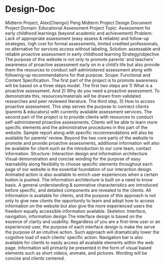# Design-Doc
Midterm Project, Alex(Chengxi) Peng
Midterm Project Design Document
Project Domain: Educational Assessment
Project Topic: Assessment for early childhood learnings (beyond academic and achievement)
Problem: Lack of appropriate assessment (easy assess & reliable) and follow-up strategies, high cost for formal assessments, limited credited professionals, no alternative for services access without labeling, 
Solution: assessable and reliable proactive assessment in early childhood learning 
Strategy/objective
         The purpose of this website is not only to promote parents’ and teachers’ awareness of proactive assessment early on in a child’s life but also provide them the resources to conduct self-administered assessment along with following-up recommendations for that purpose. 
Scope: Functional and Content Specification.
        The first part of the project is to promote awareness will be based on a three steps model. The first two steps are 1) What is a proactive assessment.  And 2) Why do you need a proactive assessment. To demonstrate this, resources/materials will be drawn from validated researches and peer reviewed literature. The third step, 3) How to access proactive assessment. This step serves the purpose to connect clients (parents & educators) with currently available assessment services. 
         The second part of the project is to provide clients with resources to conduct self-administered proactive assessments. Clients will be able to learn more specific elements and the administrative procedures in this part of the website. Sample report along with specific recommendations will also be available for parents’ review. Beyond the two core parts of the website to promote and provide proactive assessments, additional information will also be available for client such as the introduction to our core team, contact information. 
Structure: Interaction design and information architecture
        Visual demonstration and concise wording for the purpose of easy learnability along flexibility to choose specific elements throughout each page of our website is the essential foundation of our interaction design. Animated action is also available to enrich user experiences when a certain button is pushed. The information architecture is built on a need to know basis. A general understanding & summative characteristics are introduced before specific, and detailed components are revealed to the clients. All information is available for clients, and the purpose of this approach is not only to give new clients the opportunity to learn and adopt how to access information on the website but also give the more experienced users the freedom equally accessible information available. 
Skeleton: Interface, navigation, information design
         The interface design is based on the essence of clarity and usability. Regardless of you are a first-time user or an experienced user, the purpose of each interface design is make the serve the purpose of an intuitive action. Such approach will dramatically lower the cognitive load of each clients’ specific action. Navigation bar is also available for clients to easily access all available elements within the web page. Information will primarily be presented in the form of visual based elements such as short videos, animate, and pictures. Wording will be concise and clients centered. 

